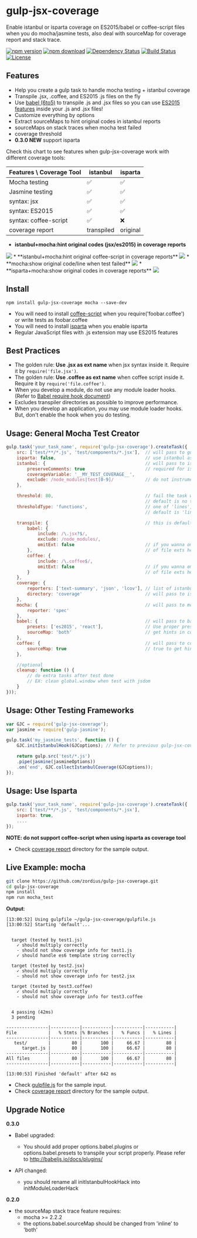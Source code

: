gulp-jsx-coverage
=================

Enable istanbul or isparta coverage on ES2015/babel or coffee-script files when you do mocha/jasmine tests, also deal with sourceMap for coverage report and stack trace.

[![npm version](https://img.shields.io/npm/v/gulp-jsx-coverage.svg)](https://www.npmjs.org/package/gulp-jsx-coverage) [![npm download](https://img.shields.io/npm/dm/gulp-jsx-coverage.svg)](https://www.npmjs.org/package/gulp-jsx-coverage) [![Dependency Status](https://david-dm.org/zordius/gulp-jsx-coverage.svg)](https://david-dm.org/zordius/gulp-jsx-coverage) [![Build Status](https://travis-ci.org/zordius/gulp-jsx-coverage.svg?branch=master)](https://travis-ci.org/zordius/gulp-jsx-coverage) [![License](https://img.shields.io/badge/license-MIT-green.svg)](LICENSE.txt)

Features
--------

* Help you create a gulp task to handle mocha testing + istanbul coverage
* Transpile .jsx, .coffee, and ES2015 .js files on the fly
* Use <a href="https://github.com/babel/babel">babel (6to5)</a> to transpile .js and .jsx files so you can use <a href="http://babeljs.io/docs/learn-es2015/">ES2015 features</a> inside your .js and .jsx files!
* Customize everything by options
* Extract sourceMaps to hint original codes in istanbul reports
* sourceMaps on stack traces when mocha test failed
* coverage threshold
* **0.3.0 NEW** support isparta

Check this chart to see features when gulp-jsx-coverage work with different coverage tools:

| Features \ Coverage Tool | istanbul   | isparta  |
| -------------------------|------------|----------|
| Mocha testing            | ✅          | ✅        |
| Jasmine testing          | ✅          | ✅        |
| syntax: jsx              | ✅          | ✅        |
| syntax: ES2015           | ✅          | ✅        |
| syntax: coffee-script    | ✅          | ❌        |
| coverage report          | transpiled | original |

* **istanbul+mocha:hint original codes (jsx/es2015) in coverage reports**
<img src="demo1.png" />
* **istanbul+mocha:hint original coffee-script in coverage reports**
<img src="demo2.png" />
* **mocha:show original code/line when test failed**
<img src="demo3.png" />
* **isparta+mocha:show original codes in coverage reports**
<img src="demo4.png" />

Install
-------

```
npm install gulp-jsx-coverage mocha --save-dev
```

* You will need to install <a href="https://www.npmjs.com/package/coffee-script">coffee-script</a> when you require('foobar.coffee') or write tests as foobar.coffee
* You will need to install <a href="https://github.com/douglasduteil/isparta">isparta</a> when you enable isparta
* Regular JavaScript files with .js extension may use ES2015 features

Best Practices
--------------

* The golden rule: **Use .jsx as ext name** when jsx syntax inside it. Require it by `require('file.jsx')`.
* The golden rule: **Use .coffee as ext name** when coffee script inside it. Require it by `require('file.coffee')`.
* When you develop a module, do not use any module loader hooks. (Refer to <a href="https://babeljs.io/docs/usage/require/">Babel require hook document</a>)
* Excludes transpiler directories as possible to improve performance.
* When you develop an application, you may use module loader hooks. But, don't enable the hook when you do testing.

Usage: General Mocha Test Creator
---------------------------------

```javascript
gulp.task('your_task_name', require('gulp-jsx-coverage').createTask({
    src: ['test/**/*.js', 'test/components/*.jsx'],  // will pass to gulp.src as mocha tests
    isparta: false,                                  // use istanbul as default
    istanbul: {                                      // will pass to istanbul or isparta
        preserveComments: true                       // required for istanbul 0.4.0+
        coverageVariable: '__MY_TEST_COVERAGE__',
        exclude: /node_modules|test[0-9]/            // do not instrument these files
    },

    threshold: 80,                                   // fail the task when coverage lower than this
                                                     // default is no threshold
    thresholdType: 'functions',                      // one of 'lines', 'statements', 'functions', 'banches'
                                                     // default is 'lines'

    transpile: {                                     // this is default whitelist/blacklist for transpilers
        babel: {
            include: /\.jsx?$/,
            exclude: /node_modules/,
            omitExt: false                           // if you wanna omit file ext when require(), put an array
        },                                           // of file exts here. Ex: ['.jsx', '.es6'] (NOT RECOMMENDED)
        coffee: {
            include: /\.coffee$/,
            omitExt: false                           // if you wanna omit file ext when require(), put an array
        }                                            // of file exts here. Ex: ['.coffee'] (NOT RECOMMENDED)
    },
    coverage: {
        reporters: ['text-summary', 'json', 'lcov'], // list of istanbul reporters
        directory: 'coverage'                        // will pass to istanbul reporters
    },
    mocha: {                                         // will pass to mocha
        reporter: 'spec'
    },
    babel: {                                         // will pass to babel-core
        presets: ['es2015', 'react'],                // Use proper presets or plugins for your scripts
        sourceMap: 'both'                            // get hints in covarage reports or error stack
    },
    coffee: {                                        // will pass to coffee.compile
        sourceMap: true                              // true to get hints in HTML coverage reports
    },

    //optional
    cleanup: function () {
        // do extra tasks after test done
        // EX: clean global.window when test with jsdom
    }
}));
```

Usage: Other Testing Frameworks
-------------------------------

```javascript
var GJC = require('gulp-jsx-coverage');
var jasmine = require('gulp-jasmine');

gulp.task('my_jasmine_tests', function () {
    GJC.initIstanbulHook(GJCoptions); // Refer to previous gulp-jsx-coverage options

    return gulp.src('test/*.js')
    .pipe(jasmine(jasmineOptions))
    .on('end', GJC.collectIstanbulCoverage(GJCoptions));
});
```

Usage: Use Isparta
------------------

```javascript
gulp.task('your_task_name', require('gulp-jsx-coverage').createTask({
    src: ['test/**/*.js', 'test/components/*.jsx'],
    isparta: true,
    ....
});
```

**NOTE: do not support coffee-script when using isparta as coverage tool**
* Check <a href="http://zordius.github.io/gulp-jsx-coverage/2/lcov-report/">coverage report</a> directory for the sample output.

Live Example: mocha
-------------------

```sh
git clone https://github.com/zordius/gulp-jsx-coverage.git
cd gulp-jsx-coverage
npm install
npm run mocha_test
```

**Output**:

```
[13:00:52] Using gulpfile ~/gulp-jsx-coverage/gulpfile.js
[13:00:52] Starting 'default'...


  target (tested by test1.js)
    ✓ should multiply correctly
    - should not show coverage info for test1.js
    ✓ should handle es6 template string correctly

  target (tested by test2.jsx)
    ✓ should multiply correctly
    - should not show coverage info for test2.jsx

  target (tested by test3.coffee)
    ✓ should multiply correctly
    - should not show coverage info for test3.coffee


  4 passing (42ms)
  3 pending

----------------|-----------|-----------|-----------|-----------|
File            |   % Stmts |% Branches |   % Funcs |   % Lines |
----------------|-----------|-----------|-----------|-----------|
   test/        |        80 |       100 |     66.67 |        80 |
      target.js |        80 |       100 |     66.67 |        80 |
----------------|-----------|-----------|-----------|-----------|
All files       |        80 |       100 |     66.67 |        80 |
----------------|-----------|-----------|-----------|-----------|

[13:00:53] Finished 'default' after 642 ms
```

* Check <a href="gulpfile.js">gulpfile.js</a> for the sample input.
* Check <a href="http://zordius.github.io/gulp-jsx-coverage/lcov-report/">coverage report</a> directory for the sample output.

Upgrade Notice
--------------

**0.3.0**

* Babel upgraded:
  * You should add proper options.babel.plugins or options.babel.presets to transpile your script properly. Please refer to http://babeljs.io/docs/plugins/

* API changed:
  * you should rename all initIstanbulHookHack into initModuleLoaderHack

**0.2.0**

* the sourceMap stack trace feature requires:
  * mocha >= 2.2.2
  * the options.babel.sourceMap should be changed from 'inline' to 'both'
